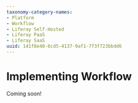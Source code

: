 ```yaml
---
taxonomy-category-names:
- Platform
- Workflow
- Liferay Self-Hosted
- Liferay PaaS
- Liferay SaaS
uuid: 141f8e40-6cd5-4137-9af1-7f3f723bbdd6
---
```

# Implementing Workflow

Coming soon!
